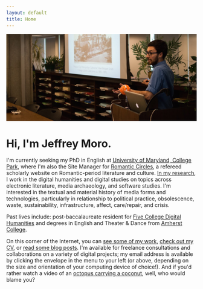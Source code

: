 ```yaml
---
layout: default
title: Home
---
```


<img src="/assets/img/header-comp.jpg" alt="Jeffrey Moro"/>

# Hi, I'm Jeffrey Moro.

I'm currently seeking my PhD in English at [University of Maryland, College Park](http://english.umd.edu), where I'm also the Site Manager for [Romantic Circles](https://www.rc.umd.edu), a refereed scholarly website on Romantic-period literature and culture. [In my research](/research), I work in the digital humanities and digital studies on topics across electronic literature, media archaeology, and software studies. I'm interested in the textual and material history of media forms and technologies, particularly in relationship to political practice, obsolescence, waste, sustainability, infrastructure, affect, care/repair, and crisis.

Past lives include: post-baccalaureate resident for [Five College Digital Humanities](http://5colldh.org) and degrees in English and Theater & Dance from [Amherst College](https://www.amherst.edu). 

On this corner of the Internet, you can [see some of my work](/research), [check out my CV](/cv), or [read some blog posts](/blog). I'm available for freelance consultations and collaborations on a variety of digital projects; my email address is available by clicking the envelope in the menu to your left (or above, depending on the size and orientation of your computing device of choice!). And if you'd rather watch a video of an <a href="https://www.youtube.com/watch?v=zaE-LwDowcU" target="blank">octopus carrying a coconut</a>, well, who would blame you?
